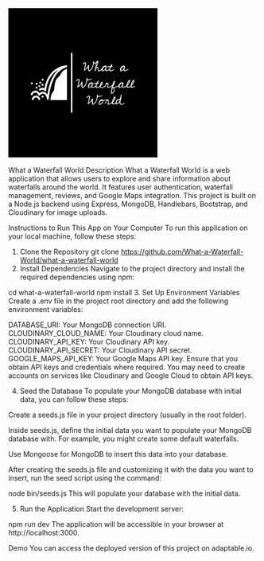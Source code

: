 <img src="./public/images/logo-white.png" alt="Image Description" width="300" height="300">

What a Waterfall World
Description
What a Waterfall World is a web application that allows users to explore and share information about waterfalls around the world. It features user authentication, waterfall management, reviews, and Google Maps integration. This project is built on a Node.js backend using Express, MongoDB, Handlebars, Bootstrap, and Cloudinary for image uploads.

Instructions to Run This App on Your Computer
To run this application on your local machine, follow these steps:

1. Clone the Repository
git clone https://github.com/What-a-Waterfall-World/what-a-waterfall-world
2. Install Dependencies
Navigate to the project directory and install the required dependencies using npm:

cd what-a-waterfall-world
npm install
3. Set Up Environment Variables
Create a .env file in the project root directory and add the following environment variables:

DATABASE_URI: Your MongoDB connection URI.
CLOUDINARY_CLOUD_NAME: Your Cloudinary cloud name.
CLOUDINARY_API_KEY: Your Cloudinary API key.
CLOUDINARY_API_SECRET: Your Cloudinary API secret.
GOOGLE_MAPS_API_KEY: Your Google Maps API key.
Ensure that you obtain API keys and credentials where required. You may need to create accounts on services like Cloudinary and Google Cloud to obtain API keys.

4. Seed the Database
To populate your MongoDB database with initial data, you can follow these steps:

Create a seeds.js file in your project directory (usually in the root folder).

Inside seeds.js, define the initial data you want to populate your MongoDB database with. For example, you might create some default waterfalls.

Use Mongoose for MongoDB to insert this data into your database.

After creating the seeds.js file and customizing it with the data you want to insert, run the seed script using the command:

node bin/seeds.js
This will populate your database with the initial data.

5. Run the Application
Start the development server:

npm run dev
The application will be accessible in your browser at http://localhost:3000.

Demo
You can access the deployed version of this project on adaptable.io.
